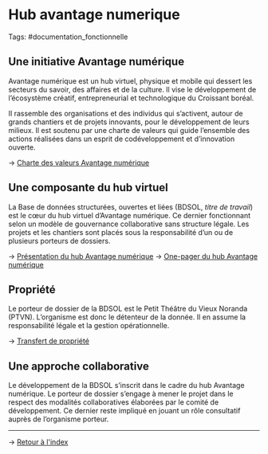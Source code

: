 # Hub avantage numerique
Tags: #documentation_fonctionnelle 

## Une initiative Avantage numérique

Avantage numérique est un hub virtuel, physique et mobile qui dessert les secteurs du savoir, des affaires et de la culture. Il vise le développement de l’écosystème créatif, entrepreneurial et technologique du Croissant boréal.
  
II rassemble des organisations et des individus qui s’activent, autour de grands chantiers et de projets innovants, pour le développement de leurs milieux. Il est soutenu par une charte de valeurs qui guide l’ensemble des actions réalisées dans un esprit de codéveloppement et d’innovation ouverte.
  
→ [Charte des valeurs Avantage numérique](https://docs.google.com/document/d/1Sb0i7fP26Bk9BN2Gt5xc3hNgVQq4Pvxhj71Y75OXSrQ/edit?usp=sharing)

## Une composante du hub virtuel

La Base de données structurées, ouvertes et liées (BDSOL, *titre de travail*) est le cœur du hub virtuel d’Avantage numérique. Ce dernier fonctionnant selon un modèle de gouvernance collaborative sans structure légale. Les projets et les chantiers sont placés sous la responsabilité d’un ou de plusieurs porteurs de dossiers. 

→ [Présentation du hub Avantage numérique](https://docs.google.com/presentation/d/1jtgN_XYtCmhez5915eA-x6hQ3jhaq5G3D2n8ly-75qk/edit?usp=sharing)
→ [One-pager du hub Avantage numérique](https://drive.google.com/file/d/15ulGlN3-iHiDlFwj3MXHfyjH1z9iSy3b/view)

## Propriété

Le porteur de dossier de la BDSOL est le Petit Théâtre du Vieux Noranda (PTVN). L’organisme est donc le détenteur de la donnée. Il en assume la responsabilité légale et la gestion opérationnelle.

→ [Transfert de propriété](/documentation_fonctionnelle/transfert_de_propriete.md)

## Une approche collaborative

Le développement de la BDSOL s’inscrit dans le cadre du hub Avantage numérique. Le porteur de dossier s’engage à mener le projet dans le respect des modalités collaboratives élaborées par le comité de développement. Ce dernier reste impliqué en jouant un rôle consultatif auprès de l’organisme porteur.

---
→ [Retour à l'index](/documentation_fonctionnelle/index.md)
